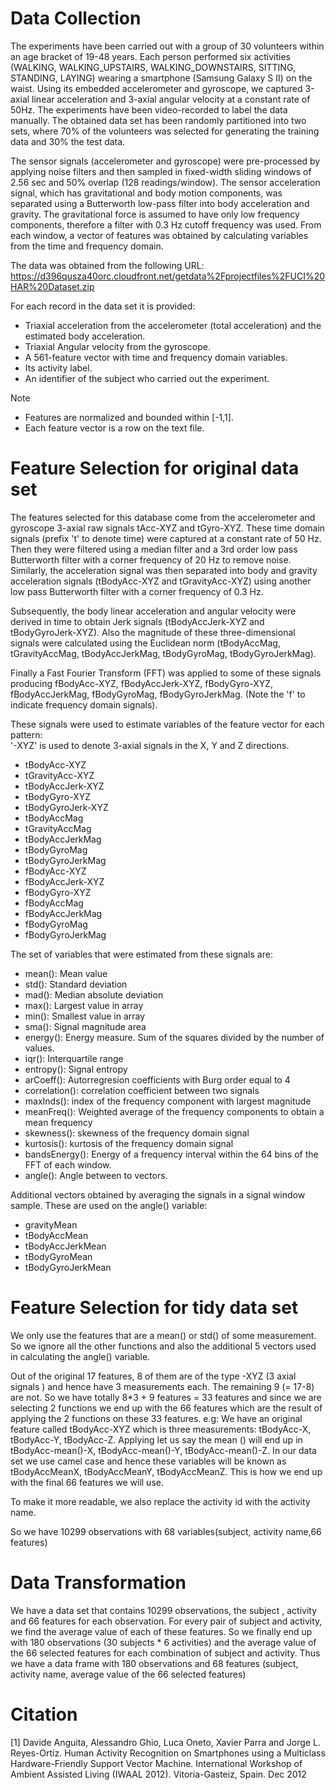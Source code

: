 Data Collection
===============

The experiments have been carried out with a group of 30 volunteers within an age bracket of 19-48 years. Each person performed six activities (WALKING, WALKING_UPSTAIRS, WALKING_DOWNSTAIRS, SITTING, STANDING, LAYING) wearing a smartphone (Samsung Galaxy S II) on the waist. Using its embedded accelerometer and gyroscope, we captured 3-axial linear acceleration and 3-axial angular velocity at a constant rate of 50Hz. The experiments have been video-recorded to label the data manually. The obtained data set has been randomly partitioned into two sets, where 70% of the volunteers was selected for generating the training data and 30% the test data.

The sensor signals (accelerometer and gyroscope) were pre-processed by applying noise filters and then sampled in fixed-width sliding windows of 2.56 sec and 50% overlap (128 readings/window). The sensor acceleration signal, which has gravitational and body motion components, was separated using a Butterworth low-pass filter into body acceleration and gravity. The gravitational force is assumed to have only low frequency components, therefore a filter with 0.3 Hz cutoff frequency was used. From each window, a vector of features was obtained by calculating variables from the time and frequency domain. 

The data was obtained from the following URL: https://d396qusza40orc.cloudfront.net/getdata%2Fprojectfiles%2FUCI%20HAR%20Dataset.zip 

For each record in the data set it is provided: 
- Triaxial acceleration from the accelerometer (total acceleration) and the estimated body acceleration. 
- Triaxial Angular velocity from the gyroscope. 
- A 561-feature vector with time and frequency domain variables. 
- Its activity label. 
- An identifier of the subject who carried out the experiment.

Note

+ Features are normalized and bounded within [-1,1].
+ Each feature vector is a row on the text file.


Feature Selection for original data set
=======================================

The features selected for this database come from the accelerometer and gyroscope 3-axial raw signals tAcc-XYZ and tGyro-XYZ. These time domain signals (prefix 't' to denote time) were captured at a constant rate of 50 Hz. Then they were filtered using a median filter and a 3rd order low pass Butterworth filter with a corner frequency of 20 Hz to remove noise. Similarly, the acceleration signal was then separated into body and gravity acceleration signals (tBodyAcc-XYZ and tGravityAcc-XYZ) using another low pass Butterworth filter with a corner frequency of 0.3 Hz. 

Subsequently, the body linear acceleration and angular velocity were derived in time to obtain Jerk signals (tBodyAccJerk-XYZ and tBodyGyroJerk-XYZ). Also the magnitude of these three-dimensional signals were calculated using the Euclidean norm (tBodyAccMag, tGravityAccMag, tBodyAccJerkMag, tBodyGyroMag, tBodyGyroJerkMag). 

Finally a Fast Fourier Transform (FFT) was applied to some of these signals producing fBodyAcc-XYZ, fBodyAccJerk-XYZ, fBodyGyro-XYZ, fBodyAccJerkMag, fBodyGyroMag, fBodyGyroJerkMag. (Note the 'f' to indicate frequency domain signals). 

These signals were used to estimate variables of the feature vector for each pattern:  
'-XYZ' is used to denote 3-axial signals in the X, Y and Z directions.

+ tBodyAcc-XYZ
+ tGravityAcc-XYZ
+ tBodyAccJerk-XYZ
+ tBodyGyro-XYZ
+ tBodyGyroJerk-XYZ
+ tBodyAccMag
+ tGravityAccMag
+ tBodyAccJerkMag
+ tBodyGyroMag
+ tBodyGyroJerkMag
+ fBodyAcc-XYZ
+ fBodyAccJerk-XYZ
+ fBodyGyro-XYZ
+ fBodyAccMag
+ fBodyAccJerkMag
+ fBodyGyroMag
+ fBodyGyroJerkMag

The set of variables that were estimated from these signals are: 

+ mean(): Mean value
+ std(): Standard deviation
+ mad(): Median absolute deviation 
+ max(): Largest value in array
+ min(): Smallest value in array
+ sma(): Signal magnitude area
+ energy(): Energy measure. Sum of the squares divided by the number of values. 
+ iqr(): Interquartile range 
+ entropy(): Signal entropy
+ arCoeff(): Autorregresion coefficients with Burg order equal to 4
+ correlation(): correlation coefficient between two signals
+ maxInds(): index of the frequency component with largest magnitude
+ meanFreq(): Weighted average of the frequency components to obtain a mean frequency
+ skewness(): skewness of the frequency domain signal 
+ kurtosis(): kurtosis of the frequency domain signal 
+ bandsEnergy(): Energy of a frequency interval within the 64 bins of the FFT of each window.
+ angle(): Angle between to vectors.

Additional vectors obtained by averaging the signals in a signal window sample. These are used on the angle() variable:

+ gravityMean
+ tBodyAccMean
+ tBodyAccJerkMean
+ tBodyGyroMean
+ tBodyGyroJerkMean

Feature Selection for tidy data set
==================================

We only use the features that are a mean() or std() of some measurement. So we ignore all the other functions and also the additional 5 vectors used in calculating the angle() variable.

Out of the original 17 features, 8 of them are of the type -XYZ (3 axial signals ) and hence have 3 measurements each. The remaining 9 (= 17-8) are not. So we have totally 8*3 + 9 features = 33 features and since we are selecting 2 functions we end up with the 66 features which are the result of applying the 2 functions on these 33 features. 
e.g: We have an original feature called tBodyAcc-XYZ which is three measurements: tBodyAcc-X, tBodyAcc-Y, tBodyAcc-Z. Applying let us say the mean () will end up in tBodyAcc-mean()-X, tBodyAcc-mean()-Y, tBodyAcc-mean()-Z. In our data set we use camel case and hence these variables will be known as tBodyAccMeanX, tBodyAccMeanY, tBodyAccMeanZ. This is how we end up with the final 66 features we will use.

To make it more readable, we also replace the activity id with the activity name. 

So we have 10299 observations with 68 variables(subject, activity name,66 features)

Data Transformation
===================

We have a data set that contains 10299 observations, the subject , activity and 66 features for each observation. For every pair of subject and activity, we find the average value of each of these features.
So we finally end up with 180 observations (30 subjects * 6 activities) and the average value of the 66 selected features for each combination of subject and activity. 
Thus we have a data frame with 180 observations and 68 features (subject, activity name, average value of the 66 selected features)


Citation
========

[1] Davide Anguita, Alessandro Ghio, Luca Oneto, Xavier Parra and Jorge L. Reyes-Ortiz. Human Activity Recognition on Smartphones using a Multiclass Hardware-Friendly Support Vector Machine. International Workshop of Ambient Assisted Living (IWAAL 2012). Vitoria-Gasteiz, Spain. Dec 2012
